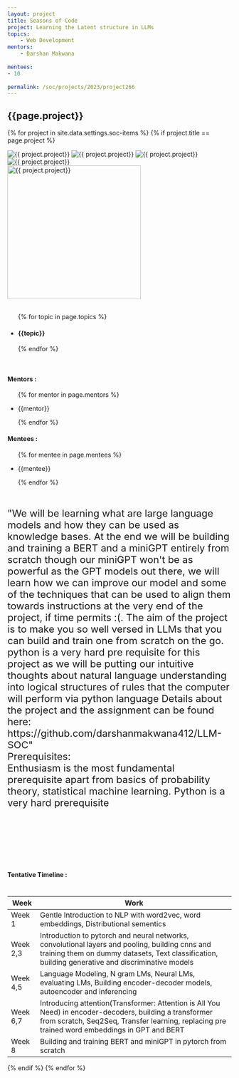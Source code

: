 ```yaml
---
layout: project
title: Seasons of Code
project: Learning the Latent structure in LLMs
topics:
    - Web Development
mentors:
    - Darshan Makwana  
    
mentees:
- 10
    
permalink: /soc/projects/2023/project266
---
```


<h2 class="display1 m-3 p-3 text-center project-title">{{page.project}}</h2>

{% for project in site.data.settings.soc-items %}
{% if project.title == page.project %}

<div class ="img-soc d-block"> 
    <img src="{{ site.baseurl }}/{{ project.image }}" alt="{{ project.project}}" class="image-1">
    <img src="{{ site.baseurl }}/{{ project.image }}" alt="{{ project.project}}" class="image-2">
    <img src="{{ site.baseurl }}/{{ project.image }}" alt="{{ project.project}}" class="image-3">
    <img src="{{ site.baseurl }}/{{ project.image }}" alt="{{ project.project}}" class="image-4">
</div>
<div class = "mobile-img-soc">
  <img src="{{ site.baseurl }}/{{ project.image }}"  width = "300" height="300" alt="{{ project.project}}" class="border rounded">
  </div>
<div >
    <br>
    <ul>
        {% for topic in page.topics %}
        <li><h4 class="text-primary text-center topics">{{topic}}</h4></li>
        {% endfor %}
    </ul>
    <br>
    <h4 class="display3  ">Mentors :</h4> 
    <ul>
        {% for mentor in page.mentors %}
        <li><p class="lead">{{mentor}}</p></li>
        {% endfor %}
    </ul>
    <h4 class="display3  ">Mentees :</h4> 
    <ul>
        {% for mentee in page.mentees %}
        <li><p class="lead">{{mentee}}</p></li>
        {% endfor %}
    </ul>
</div>
<div class = "project-desc" style = "margin-bottom: 140px">
    <p class="display3" style = "font-size:22px;" >
        <br>
        "We will be learning what are large language models and how they can be used as knowledge bases. At the end we will be building and training a BERT and a miniGPT entirely from scratch though our miniGPT won't be as powerful as the GPT models out there, we will learn how we can improve our model and some of the techniques that can be used to align them towards instructions at the very end of the project, if time permits :(. The aim of the project is to make you so well versed in LLMs that you can build and train one from scratch on the go.
<br>
python is a very hard pre requisite for this project as we will be putting our intuitive thoughts about natural language understanding into logical structures of rules that the computer will perform via python language
Details about the project and the assignment can be found here:
https://github.com/darshanmakwana412/LLM-SOC"
<br>
Prerequisites:<br>
Enthusiasm is the most fundamental prerequisite apart from basics of probability theory, statistical machine learning. Python is a very hard prerequisite
        <br>
    </p>
</div>
<div class = "d-flex flex-wrap">
<div>
    <h4 class="display3" style="margin:40px 0px 40px 0px;">Tentative Timeline :</h4>
    <table class="table table-striped w-100">
    <thead>
        <tr>
        <th>Week</th>
        <th>Work</th>
        </tr>
    </thead>
    <tbody>
    <tr>
      <td  >Week 1</td>
      <td> Gentle Introduction to NLP with word2vec, word embeddings, Distributional sementics</td>
    </tr>
    <tr>
      <td>Week 2,3</td>
      <td>Introduction to pytorch and neural networks, convolutional layers and pooling, building cnns and training them on dummy datasets, Text classification, building generative and discriminative models</td>
    </tr>
    <tr>
      <td>Week 4,5</td>
      <td>Language Modeling, N gram LMs, Neural LMs, evaluating LMs, Building encoder-decoder models, autoencoder and inferencing </td>
    </tr>
    <tr>
      <td>Week 6,7</td>
      <td>Introducing attention(Transformer: Attention is All You Need) in encoder-decoders, building a transformer from scratch, Seq2Seq, Transfer learning, replacing pre trained word embeddings in GPT and BERT</td>
    </tr>
    <tr>
      <td>Week 8</td>
      <td>Building and training BERT and miniGPT in pytorch from scratch</td>
    </tr>
    </tbody>
    </table>
</div>
</div>
{% endif %}
{% endfor %}
